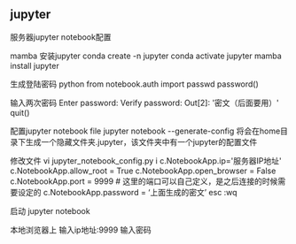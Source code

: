 ## jupyter
服务器jupyter notebook配置

mamba 安装jupyter
conda create -n jupyter
conda activate jupyter
mamba install jupyter

生成登陆密码
python
from notebook.auth import passwd
password()

输入两次密码
Enter password: 
Verify password: 
Out[2]: '密文（后面要用）'
quit()

配置jupyter notebook file
jupyter notebook --generate-config
将会在home目录下生成一个隐藏文件夹.jupyter，该文件夹中有一个jupyter的配置文件

修改文件
vi jupyter_notebook_config.py
i
c.NotebookApp.ip='服务器IP地址'
c.NotebookApp.allow_root = True
c.NotebookApp.open_browser = False
c.NotebookApp.port = 9999 # 这里的端口可以自己定义，是之后连接的时候需要设定的
c.NotebookApp.password = ‘上面生成的密文’
esc
:wq

启动
jupyter notebook

本地浏览器上
输入ip地址:9999
输入密码





